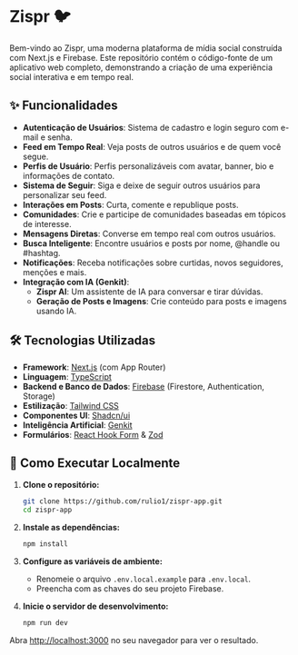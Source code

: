 # Zispr 🐦

Bem-vindo ao Zispr, uma moderna plataforma de mídia social construída com Next.js e Firebase. Este repositório contém o código-fonte de um aplicativo web completo, demonstrando a criação de uma experiência social interativa e em tempo real.

## ✨ Funcionalidades

- **Autenticação de Usuários**: Sistema de cadastro e login seguro com e-mail e senha.
- **Feed em Tempo Real**: Veja posts de outros usuários e de quem você segue.
- **Perfis de Usuário**: Perfis personalizáveis com avatar, banner, bio e informações de contato.
- **Sistema de Seguir**: Siga e deixe de seguir outros usuários para personalizar seu feed.
- **Interações em Posts**: Curta, comente e republique posts.
- **Comunidades**: Crie e participe de comunidades baseadas em tópicos de interesse.
- **Mensagens Diretas**: Converse em tempo real com outros usuários.
- **Busca Inteligente**: Encontre usuários e posts por nome, @handle ou #hashtag.
- **Notificações**: Receba notificações sobre curtidas, novos seguidores, menções e mais.
- **Integração com IA (Genkit)**:
  - **Zispr AI**: Um assistente de IA para conversar e tirar dúvidas.
  - **Geração de Posts e Imagens**: Crie conteúdo para posts e imagens usando IA.

## 🛠️ Tecnologias Utilizadas

- **Framework**: [Next.js](https://nextjs.org/) (com App Router)
- **Linguagem**: [TypeScript](https://www.typescriptlang.org/)
- **Backend e Banco de Dados**: [Firebase](https://firebase.google.com/) (Firestore, Authentication, Storage)
- **Estilização**: [Tailwind CSS](https://tailwindcss.com/)
- **Componentes UI**: [Shadcn/ui](https://ui.shadcn.com/)
- **Inteligência Artificial**: [Genkit](https://firebase.google.com/docs/genkit)
- **Formulários**: [React Hook Form](https://react-hook-form.com/) & [Zod](https://zod.dev/)

## 🚀 Como Executar Localmente

1. **Clone o repositório:**
   ```bash
   git clone https://github.com/rulio1/zispr-app.git
   cd zispr-app
   ```

2. **Instale as dependências:**
   ```bash
   npm install
   ```

3. **Configure as variáveis de ambiente:**
   - Renomeie o arquivo `.env.local.example` para `.env.local`.
   - Preencha com as chaves do seu projeto Firebase.

4. **Inicie o servidor de desenvolvimento:**
   ```bash
   npm run dev
   ```

Abra [http://localhost:3000](http://localhost:3000) no seu navegador para ver o resultado.